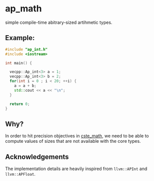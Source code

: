 # ap_math

simple compile-time abitrary-sized artihmetic types.

## Example:

```cpp
#include "ap_int.h"
#include <iostream>

int main() {

  vecpp::Ap_int<3> a = 1;
  vecpp::Ap_int<3> b = 2;
  for(int i = 0 ; i < 20; ++i) {
    a = a + b;
    std::cout << a << "\n";
  }

  return 0;
}
```

## Why?

In order to hit precision objectives in [cste_math](https://github.com/VecPP/cste_math), 
we need to be able to compute values of sizes that are not available with the core types.

## Acknowledgements

The implementation details are heavily inspired from `llvm::APInt` and `llvm::APFloat`.
